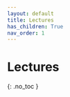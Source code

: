 ```yaml
---
layout: default
title: Lectures
has_children: True
nav_order: 1
---
```

# Lectures
{: .no_toc }

<!-- ## Table of contents
{: .no_toc .text-delta } -->

<!-- 1. TOC
{:toc} -->